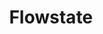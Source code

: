 ---
title: "Flowstate"
tags: [Unity, C#, WIP]
description: A fast paced speedrun game
github_url: https://github.com/JoshuaHartop/Flowstate
---